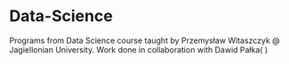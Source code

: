 # Data-Science
Programs from Data Science course taught by Przemysław Witaszczyk @ Jagiellonian University.
Work done in collaboration with Dawid Pałka( )
